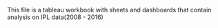 This file is a tableau workbook with sheets and dashboards that contain analysis on IPL data(2008 - 2016)

